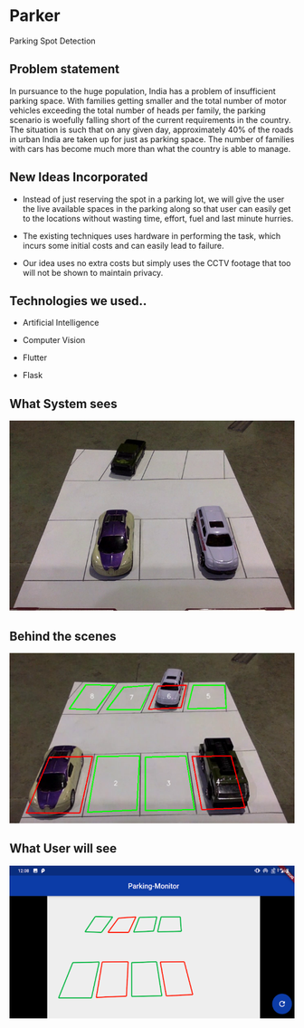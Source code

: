 # Parker
Parking Spot Detection


## Problem statement
In pursuance to the huge population, India has a problem of insufficient parking space. With families getting smaller and the total number of motor vehicles exceeding the total number of heads per family, the parking scenario is woefully falling short of the current requirements in the country. The situation is such that on any given day, approximately 40% of the roads in urban India are taken up for just as parking space. The number of families with cars has become much more than what the country is able to manage.

## New Ideas Incorporated

- Instead of just reserving the spot in a parking lot, we will give the user the live available spaces in the parking along so that user can easily get to the locations without wasting time, effort, fuel and last minute hurries.

- The existing techniques uses hardware in performing the task, which incurs some initial costs and can easily lead to failure.

- Our idea uses no extra costs but simply uses the CCTV footage that too will not be shown to maintain privacy.

## Technologies we used..

- Artificial Intelligence

- Computer Vision

- Flutter

- Flask


## What System sees
![Alt text](https://github.com/ssaahhaajj/Parker/blob/master/data/new.png)


## Behind the scenes
![Alt text](https://github.com/ssaahhaajj/Parker/blob/master/data/Screen%20Shot%202019-11-08%20at%204.28.35%20PM.png)


## What User will see
![Alt text](https://github.com/ssaahhaajj/Parker/blob/master/data/Screen%20Shot%202019-11-08%20at%204.28.49%20PM.png)

